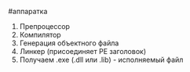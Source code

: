 #аппаратка 
1. Препроцессор
2. Компилятор
3. Генерация объектного файла
4. Линкер (присоединяет PE заголовок)
5. Получаем .exe (.dll или .lib) - исполняемый файл